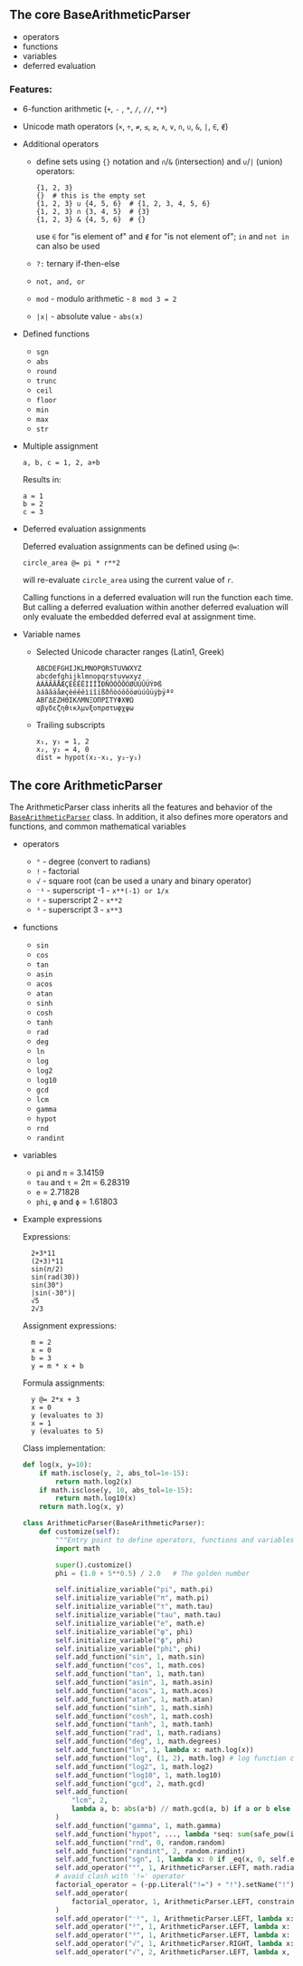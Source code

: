 ## The core BaseArithmeticParser
- operators
- functions
- variables
- deferred evaluation


### Features:
- 6-function arithmetic (`+`, `-` , `*`, `/`, `//`, `**`)

- Unicode math operators (`×`, `÷`, `≠`, `≤`, `≥`, `∧`, `∨`, `∩`, `∪`, `&`, `|`, `∈`, `∉`)

- Additional operators

  - define sets using `{}` notation and `∩`/`&` (intersection) and
    `∪`/`|` (union) operators:
  
        {1, 2, 3}
        {}  # this is the empty set
        {1, 2, 3} ∪ {4, 5, 6}  # {1, 2, 3, 4, 5, 6}
        {1, 2, 3} ∩ {3, 4, 5}  # {3}
        {1, 2, 3} & {4, 5, 6}  # {}

    use `∈` for "is element of" and `∉` for "is not element of"; `in` and `not in` 
    can also be used

  - `?:` ternary if-then-else
  - `not, and, or`
  - `mod` - modulo arithmetic - `8 mod 3 = 2`
  - `|x|` - absolute value - `abs(x)`

- Defined functions

  - `sgn`
  - `abs`
  - `round`
  - `trunc`
  - `ceil`
  - `floor`
  - `min`
  - `max`
  - `str`

- Multiple assignment

      a, b, c = 1, 2, a+b
      
  Results in:
  
      a = 1
      b = 2
      c = 3

- Deferred evaluation assignments

  Deferred evaluation assignments can be defined using `@=`:

      circle_area @= pi * r**2

  will re-evaluate `circle_area` using the current value of `r`.

  Calling functions in a deferred evaluation will run the function each time.
  But calling a deferred evaluation within another deferred evaluation will only
  evaluate the embedded deferred eval at assignment time.

- Variable names

  - Selected Unicode character ranges (Latin1, Greek)

        ABCDEFGHIJKLMNOPQRSTUVWXYZ
        abcdefghijklmnopqrstuvwxyz
        ÀÁÂÃÄÅÆÇÈÉÊËÌÍÎÏÐÑÒÓÔÕÖØÙÚÛÜÝÞß
        àáâãäåæçèéêëìíîïßðñòóôõöøùúûüýþÿªº
        ΑΒΓΔΕΖΗΘΙΚΛΜΝΞΟΠΡΣΤΥΦΧΨΩ
        αβγδεζηθικλμνξοπρστυφχψω

  - Trailing subscripts
  
        x₁, y₁ = 1, 2
        x₂, y₂ = 4, 0
        dist = hypot(x₂-x₁, y₂-y₁)


## The core ArithmeticParser

The ArithmeticParser class inherits all the features and behavior of the 
[`BaseArithmeticParser`](#the-core-basearithmeticparser) 
class. In addition, it also defines more operators and
functions, and common mathematical variables

- operators
  - `°` - degree (convert to radians)
  - `!` - factorial
  - `√` - square root (can be used a unary and binary operator)
  - `⁻¹` - superscript -1 - `x**(-1) or 1/x`
  - `²` - superscript 2 - `x**2`
  - `³` - superscript 3 - `x**3`
- functions
  - `sin`
  - `cos`
  - `tan`
  - `asin`
  - `acos`
  - `atan`
  - `sinh`
  - `cosh`
  - `tanh`
  - `rad`
  - `deg`
  - `ln`
  - `log`
  - `log2`
  - `log10`
  - `gcd`
  - `lcm`
  - `gamma`
  - `hypot`
  - `rnd`
  - `randint`
- variables
  - `pi` and `π` = 3.14159
  - `tau` and `τ` = 2π = 6.28319
  - `e` = 2.71828
  - `phi`, `φ` and `ϕ` = 1.61803

- Example expressions

    Expressions:

        2+3*11
        (2+3)*11
        sin(𝜋/2)
        sin(rad(30))
        sin(30°)
        |sin(-30°)|
        √5
        2√3

    Assignment expressions:

        m = 2
        x = 0
        b = 3
        y = m * x + b

    Formula assignments:

        y @= 2*x + 3
        x = 0
        y (evaluates to 3)
        x = 1
        y (evaluates to 5)

    Class implementation:

    ```python
    def log(x, y=10):
        if math.isclose(y, 2, abs_tol=1e-15):
            return math.log2(x)
        if math.isclose(y, 10, abs_tol=1e-15):
            return math.log10(x)
        return math.log(x, y)

    class ArithmeticParser(BaseArithmeticParser):
        def customize(self):
            """Entry point to define operators, functions and variables."""
            import math

            super().customize()
            phi = (1.0 + 5**0.5) / 2.0   # The golden number

            self.initialize_variable("pi", math.pi)
            self.initialize_variable("π", math.pi)
            self.initialize_variable("τ", math.tau)
            self.initialize_variable("tau", math.tau)
            self.initialize_variable("e", math.e)
            self.initialize_variable("φ", phi)
            self.initialize_variable("ϕ", phi)
            self.initialize_variable("phi", phi)
            self.add_function("sin", 1, math.sin)
            self.add_function("cos", 1, math.cos)
            self.add_function("tan", 1, math.tan)
            self.add_function("asin", 1, math.asin)
            self.add_function("acos", 1, math.acos)
            self.add_function("atan", 1, math.atan)
            self.add_function("sinh", 1, math.sinh)
            self.add_function("cosh", 1, math.cosh)
            self.add_function("tanh", 1, math.tanh)
            self.add_function("rad", 1, math.radians)
            self.add_function("deg", 1, math.degrees)
            self.add_function("ln", 1, lambda x: math.log(x))
            self.add_function("log", (1, 2), math.log) # log function can accept one or two values
            self.add_function("log2", 1, math.log2)
            self.add_function("log10", 1, math.log10)
            self.add_function("gcd", 2, math.gcd)
            self.add_function(
                "lcm", 2,
                lambda a, b: abs(a*b) // math.gcd(a, b) if a or b else 0
            )
            self.add_function("gamma", 1, math.gamma)
            self.add_function("hypot", ..., lambda *seq: sum(safe_pow(i, 2) for i in seq)**0.5)
            self.add_function("rnd", 0, random.random)
            self.add_function("randint", 2, random.randint)
            self.add_function("sgn", 1, lambda x: 0 if _eq(x, 0, self.epsilon) else 1 if x > 0 else -1),
            self.add_operator("°", 1, ArithmeticParser.LEFT, math.radians)
            # avoid clash with '!=' operator
            factorial_operator = (~pp.Literal("!=") + "!").setName("!")
            self.add_operator(
                factorial_operator, 1, ArithmeticParser.LEFT, constrained_factorial
            )
            self.add_operator("⁻¹", 1, ArithmeticParser.LEFT, lambda x: 1 / x)
            self.add_operator("²", 1, ArithmeticParser.LEFT, lambda x: safe_pow(x, 2))
            self.add_operator("³", 1, ArithmeticParser.LEFT, lambda x: safe_pow(x, 3))
            self.add_operator("√", 1, ArithmeticParser.RIGHT, lambda x: x ** 0.5)
            self.add_operator("√", 2, ArithmeticParser.LEFT, lambda x, y: x * y ** 0.5)
    ```

